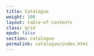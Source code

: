 ```yaml
---
title: Catalogue
weight: 100
layout: table-of-contents
class: grid
epub: false
section: catalogue
permalink: catalogue/index.html
---
```

